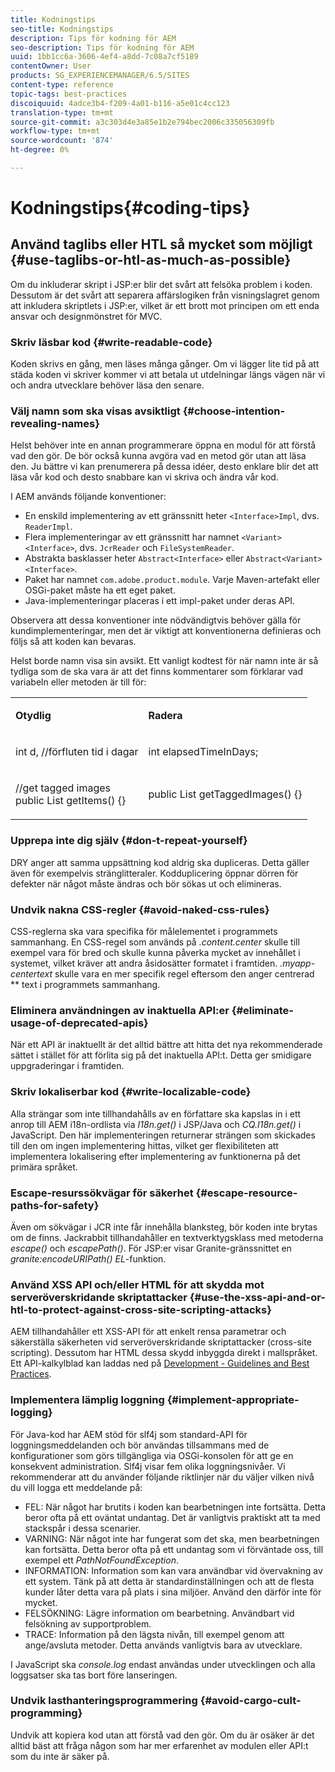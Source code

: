 ```yaml
---
title: Kodningstips
seo-title: Kodningstips
description: Tips för kodning för AEM
seo-description: Tips för kodning för AEM
uuid: 1bb1cc6a-3606-4ef4-a8dd-7c08a7cf5189
contentOwner: User
products: SG_EXPERIENCEMANAGER/6.5/SITES
content-type: reference
topic-tags: best-practices
discoiquuid: 4adce3b4-f209-4a01-b116-a5e01c4cc123
translation-type: tm+mt
source-git-commit: a3c303d4e3a85e1b2e794bec2006c335056309fb
workflow-type: tm+mt
source-wordcount: '874'
ht-degree: 0%

---
```



# Kodningstips{#coding-tips}

## Använd taglibs eller HTL så mycket som möjligt {#use-taglibs-or-htl-as-much-as-possible}

Om du inkluderar skript i JSP:er blir det svårt att felsöka problem i koden. Dessutom är det svårt att separera affärslogiken från visningslagret genom att inkludera skriptlets i JSP:er, vilket är ett brott mot principen om ett enda ansvar och designmönstret för MVC.

### Skriv läsbar kod {#write-readable-code}

Koden skrivs en gång, men läses många gånger. Om vi lägger lite tid på att städa koden vi skriver kommer vi att betala ut utdelningar längs vägen när vi och andra utvecklare behöver läsa den senare.

### Välj namn som ska visas avsiktligt {#choose-intention-revealing-names}

Helst behöver inte en annan programmerare öppna en modul för att förstå vad den gör. De bör också kunna avgöra vad en metod gör utan att läsa den. Ju bättre vi kan prenumerera på dessa idéer, desto enklare blir det att läsa vår kod och desto snabbare kan vi skriva och ändra vår kod.

I AEM används följande konventioner:


* En enskild implementering av ett gränssnitt heter `<Interface>Impl`, dvs. `ReaderImpl`.
* Flera implementeringar av ett gränssnitt har namnet `<Variant><Interface>`, dvs. `JcrReader` och `FileSystemReader`.
* Abstrakta basklasser heter `Abstract<Interface>` eller `Abstract<Variant><Interface>`.
* Paket har namnet `com.adobe.product.module`.  Varje Maven-artefakt eller OSGi-paket måste ha ett eget paket.
* Java-implementeringar placeras i ett impl-paket under deras API.


Observera att dessa konventioner inte nödvändigtvis behöver gälla för kundimplementeringar, men det är viktigt att konventionerna definieras och följs så att koden kan bevaras.

Helst borde namn visa sin avsikt. Ett vanligt kodtest för när namn inte är så tydliga som de ska vara är att det finns kommentarer som förklarar vad variabeln eller metoden är till för:

<table>
 <tbody>
  <tr>
   <td><p><strong>Otydlig</strong></p> </td>
   <td><p><strong>Radera</strong></p> </td>
  </tr>
  <tr>
   <td><p>int d, //förfluten tid i dagar</p> </td>
   <td><p>int elapsedTimeInDays;</p> </td>
  </tr>
  <tr>
   <td><p>//get tagged images<br /> public List getItems() {}</p> </td>
   <td><p>public List getTaggedImages() {}</p> </td>
  </tr>
 </tbody>
</table>

### Upprepa inte dig själv {#don-t-repeat-yourself}

DRY anger att samma uppsättning kod aldrig ska dupliceras. Detta gäller även för exempelvis stränglitteraler. Kodduplicering öppnar dörren för defekter när något måste ändras och bör sökas ut och elimineras.

### Undvik nakna CSS-regler {#avoid-naked-css-rules}

CSS-reglerna ska vara specifika för målelementet i programmets sammanhang. En CSS-regel som används på *.content.center* skulle till exempel vara för bred och skulle kunna påverka mycket av innehållet i systemet, vilket kräver att andra åsidosätter formatet i framtiden. *.myapp-centertext* skulle vara en mer specifik regel eftersom den anger centrerad  ** text i programmets sammanhang.

### Eliminera användningen av inaktuella API:er {#eliminate-usage-of-deprecated-apis}

När ett API är inaktuellt är det alltid bättre att hitta det nya rekommenderade sättet i stället för att förlita sig på det inaktuella API:t. Detta ger smidigare uppgraderingar i framtiden.

### Skriv lokaliserbar kod {#write-localizable-code}

Alla strängar som inte tillhandahålls av en författare ska kapslas in i ett anrop till AEM i18n-ordlista via *I18n.get()* i JSP/Java och *CQ.I18n.get()* i JavaScript. Den här implementeringen returnerar strängen som skickades till den om ingen implementering hittas, vilket ger flexibiliteten att implementera lokalisering efter implementering av funktionerna på det primära språket.

### Escape-resurssökvägar för säkerhet {#escape-resource-paths-for-safety}

Även om sökvägar i JCR inte får innehålla blanksteg, bör koden inte brytas om de finns. Jackrabbit tillhandahåller en textverktygsklass med metoderna *escape()* och *escapePath()*. För JSP:er visar Granite-gränssnittet en *granite:encodeURIPath() EL*-funktion.

### Använd XSS API och/eller HTML för att skydda mot serveröverskridande skriptattacker {#use-the-xss-api-and-or-htl-to-protect-against-cross-site-scripting-attacks}

AEM tillhandahåller ett XSS-API för att enkelt rensa parametrar och säkerställa säkerheten vid serveröverskridande skriptattacker (cross-site scripting). Dessutom har HTML dessa skydd inbyggda direkt i mallspråket. Ett API-kalkylblad kan laddas ned på [Development - Guidelines and Best Practices](/help/sites-developing/dev-guidelines-bestpractices.md).

### Implementera lämplig loggning {#implement-appropriate-logging}

För Java-kod har AEM stöd för slf4j som standard-API för loggningsmeddelanden och bör användas tillsammans med de konfigurationer som görs tillgängliga via OSGi-konsolen för att ge en konsekvent administration. Slf4j visar fem olika loggningsnivåer. Vi rekommenderar att du använder följande riktlinjer när du väljer vilken nivå du vill logga ett meddelande på:

* FEL: När något har brutits i koden kan bearbetningen inte fortsätta. Detta beror ofta på ett oväntat undantag. Det är vanligtvis praktiskt att ta med stackspår i dessa scenarier.
* VARNING: När något inte har fungerat som det ska, men bearbetningen kan fortsätta. Detta beror ofta på ett undantag som vi förväntade oss, till exempel ett *PathNotFoundException*.
* INFORMATION: Information som kan vara användbar vid övervakning av ett system. Tänk på att detta är standardinställningen och att de flesta kunder låter detta vara på plats i sina miljöer. Använd den därför inte för mycket.
* FELSÖKNING: Lägre information om bearbetning. Användbart vid felsökning av supportproblem.
* TRACE: Information på den lägsta nivån, till exempel genom att ange/avsluta metoder. Detta används vanligtvis bara av utvecklare.

I JavaScript ska *console.log* endast användas under utvecklingen och alla loggsatser ska tas bort före lanseringen.

### Undvik lasthanteringsprogrammering {#avoid-cargo-cult-programming}

Undvik att kopiera kod utan att förstå vad den gör. Om du är osäker är det alltid bäst att fråga någon som har mer erfarenhet av modulen eller API:t som du inte är säker på.
